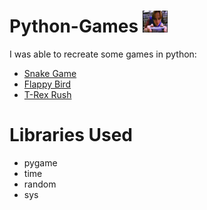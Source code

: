 # Python-Games <img src="/Resources/game.gif" width="40" height="35"/>

I was able to recreate some games in python:
- [Snake Game](https://github.com/preetparmar/Python-Games/tree/master/Snake-Game)
- [Flappy Bird](https://github.com/preetparmar/Python-Games/tree/master/Flappy-Bird)
- [T-Rex Rush](https://github.com/preetparmar/Python-Games/tree/master/TRex-Rush)

# Libraries Used
- pygame
- time
- random
- sys